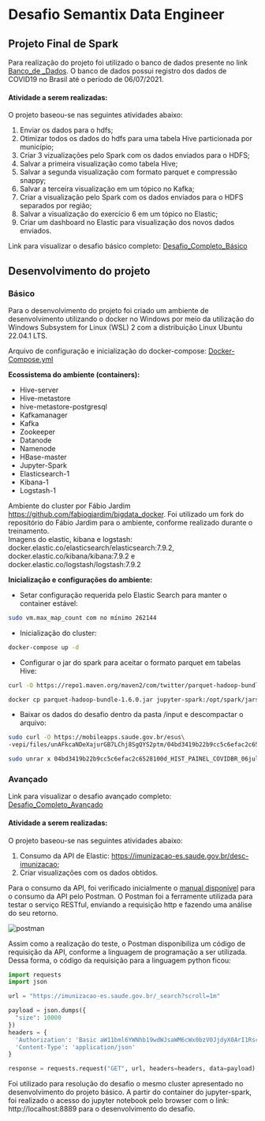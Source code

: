 # **Desafio Semantix Data Engineer**

## **Projeto Final de Spark**

Para realização do projeto foi utilizado o banco de dados presente no link [Banco_de _Dados](https://mobileapps.saude.gov.br/esus-vepi/files/unAFkcaNDeXajurGB7LChj8SgQYS2ptm/04bd3419b22b9cc5c6efac2c6528100d_HIST_PAINEL_COVIDBR_06jul2021.rar). O banco de dados possui registro dos dados de COVID19 no Brasil até o período de 06/07/2021.



#### **Atividade a serem realizadas:**

O projeto baseou-se nas seguintes atividades abaixo:

1. Enviar os dados para o hdfs;
2. Otimizar todos os dados do hdfs para uma tabela Hive particionada por município;
3. Criar 3 vizualizações pelo Spark com os dados enviados para o HDFS;
4. Salvar a primeira visualização como tabela Hive;
5. Salvar a segunda visualização com formato parquet e compressão snappy;
6. Salvar a terceira visualização em um tópico no Kafka;
7. Criar a visualização pelo Spark com os dados enviados para o HDFS separados por região;
8. Salvar a visualização do exercício 6 em um tópico no Elastic;
9. Criar um dashboard no Elastic para visualização dos novos dados enviados.

Link para visualizar o desafio básico completo: [Desafio_Completo_Básico](https://github.com/JessicaAndretto/Desafio_Semantix_Data_Engineer/blob/c2ae36ab5bbd9d77f8711f3de570d147bf0e2d26/Projeto_Final_Spark_Desafio.pdf)

## **Desenvolvimento do projeto**

### **Básico**
Para o desenvolvimento do projeto foi criado um ambiente de desenvolvimento utilizando o docker no Windows por meio da utilização do Windows Subsystem for Linux (WSL) 2 com a distribuição Linux Ubuntu 22.04.1 LTS.

Arquivo de configuração e inicialização do docker-compose: [Docker-Compose.yml](https://github.com/JessicaAndretto/Desafio_Semantix_Data_Engineer/blob/90b2eea0847a7d2df458137170f4e48a2ed06f99/docker-compose.yml)

**Ecossistema do ambiente (containers):**

- Hive-server
- Hive-metastore
- hive-metastore-postgresql
- Kafkamanager
- Kafka
- Zookeeper
- Datanode
- Namenode
- HBase-master
- Jupyter-Spark
- Elasticsearch-1
- Kibana-1
- Logstash-1

Ambiente do cluster por Fábio Jardim https://github.com/fabiogjardim/bigdata_docker. Foi utilizado um fork do repositório do Fábio Jardim para o ambiente, conforme realizado durante o treinamento.<br/>
Imagens do elastic, kibana e logstash: docker.elastic.co/elasticsearch/elasticsearch:7.9.2, docker.elastic.co/kibana/kibana:7.9.2 e docker.elastic.co/logstash/logstash:7.9.2


**Inicialização e configurações do ambiente:**

- Setar configuração requerida pelo Elastic Search para manter o container estável:

```bash
sudo vm.max_map_count com no mínimo 262144
```

- Inicialização do cluster:

```bash
docker-compose up -d
```

- Configurar o jar do spark para aceitar o formato parquet em tabelas Hive:

```bash
curl -O https://repo1.maven.org/maven2/com/twitter/parquet-hadoop-bundle/1.6.0/parquet-hadoop-bundle-1.6.0.jar
```
```bash
docker cp parquet-hadoop-bundle-1.6.0.jar jupyter-spark:/opt/spark/jars
```

-  Baixar os dados do desafio dentro da pasta /input e descompactar o arquivo:
```bash
sudo curl -O https://mobileapps.saude.gov.br/esus\
-vepi/files/unAFkcaNDeXajurGB7LChj8SgQYS2ptm/04bd3419b22b9cc5c6efac2c6528100d_HIST_PAINEL_COVIDBR_06jul2021.rar
```

```bash
sudo unrar x 04bd3419b22b9cc5c6efac2c6528100d_HIST_PAINEL_COVIDBR_06jul2021
```

### **Avançado**

Link para visualizar o desafio avançado completo: [Desafio_Completo_Avançado]([Projeto_Final_Spark_Avancado.pdf](https://github.com/JessicaAndretto/Desafio_Semantix_Data_Engineer/blob/5e856a62c1539359f40e2ffce71365a93757ed64/Projeto_Final_Spark_Desafio_Avancado.pdf))

#### **Atividade a serem realizadas:**

O projeto baseou-se nas seguintes atividades abaixo:

1. Consumo da API de Elastic: https://imunizacao-es.saude.gov.br/desc-imunizacao;
2. Criar visualizações com os dados obtidos.

Para o consumo da API, foi verificado inicialmente o [manual disponível](https://opendatasus.saude.gov.br/dataset/8e0c325d-2586-4b11-8925-4ba51acd6e6d/resource/84707ab9-8497-4f2f-8a0d-b873489a63bf/download/manual_api_vacina_covid-19.pdf) para o consumo da API pelo Postman. O Postman foi a ferramente utilizada para testar o serviço RESTful, enviando a requisição http e fazendo uma análise do seu retorno.

![postman](https://user-images.githubusercontent.com/108701928/206442571-8dc88d53-a755-4baf-9e27-23daca11ecd5.png)

Assim como a realização do teste, o Postman disponibiliza um código de requisição da API, conforme a linguagem de programação a ser utilizada. Dessa forma, o código da requisição para a linguagem python ficou:
```Python
import requests
import json

url = "https://imunizacao-es.saude.gov.br/_search?scroll=1m"

payload = json.dumps({
  "size": 10000
})
headers = {
  'Authorization': 'Basic aW11bml6YWNhb19wdWJsaWM6cWx0bzV0JjdyX0ArI1Rsc3RpZ2k=',
  'Content-Type': 'application/json'
}

response = requests.request("GET", url, headers=headers, data=payload)
```
Foi utilizado para resolução do desafio o mesmo cluster apresentado no desenvolvimento do projeto básico. A partir do container do jupyter-spark, foi realizado o acesso do jupyter notebook pelo browser com o link: http://localhost:8889 para o desenvolvimento do desafio.
